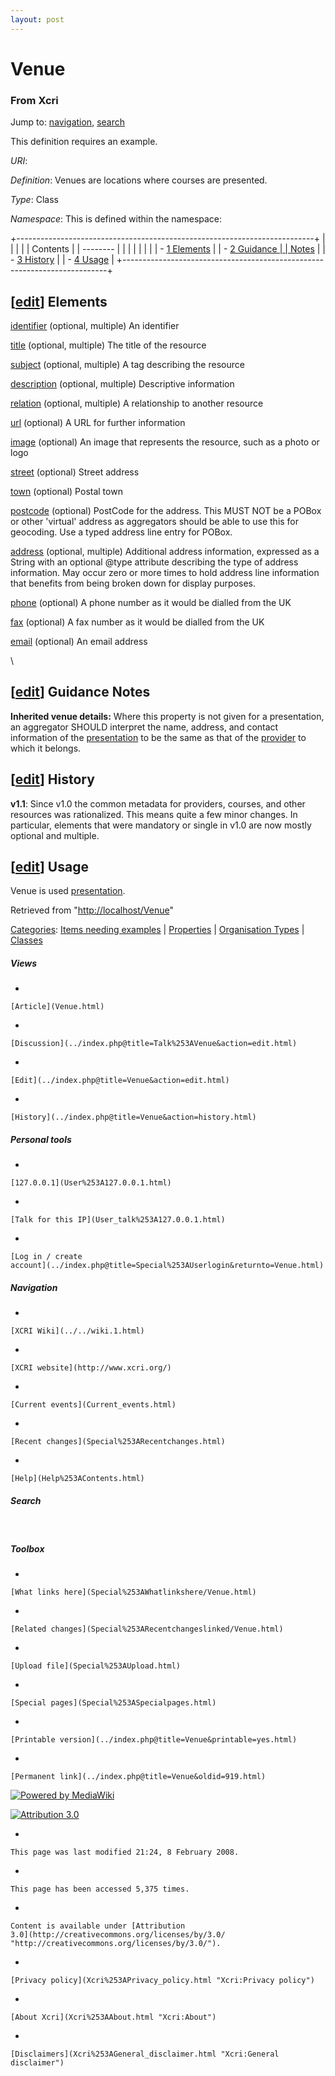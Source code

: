 ```yaml
---
layout: post
---
```


<script>
  (function(i,s,o,g,r,a,m){i['GoogleAnalyticsObject']=r;i[r]=i[r]||function(){
  (i[r].q=i[r].q||[]).push(arguments)},i[r].l=1*new Date();a=s.createElement(o),
  m=s.getElementsByTagName(o)[0];a.async=1;a.src=g;m.parentNode.insertBefore(a,m)
  })(window,document,'script','https://www.google-analytics.com/analytics.js','ga');

  ga('create', 'UA-73710929-3', 'auto');
  ga('send', 'pageview');

</script>







Venue 
=====













### From Xcri 







Jump to: [navigation](Venue.html#column-one),
[search](Venue.html#searchInput)





This definition requires an example.



*URI*: 

*Definition*: Venues are locations where courses are presented.

*Type*: Class

*Namespace*: This is defined within the namespace:


+--------------------------------------------------------------------------+
|                                                       |
|                                                                          |
| Contents                                                                 |
| --------                                                                 |
|                                                                          |
|                                                                    |
|                                                                          |
| -   [1 Elements](Venue.html#Elements)                |
| -   [2 Guidance     |
|     Notes](Venue.html#Guidance_Notes)                             |
| -   [3 History](Venue.html#History)                  |
| -   [4 Usage](Venue.html#Usage)                      |
+--------------------------------------------------------------------------+


\[[edit](../index.php@title=Venue&action=edit&section=1.html "Edit section: Elements")\] Elements
-------------------------------------------------------------------------------------------------------------------------------------------------------------------

[identifier](Identifier.html "Identifier") (optional, multiple) An
identifier

[title](Title.html "Title") (optional, multiple) The title of the
resource

[subject](Subject.html "Subject") (optional, multiple) A tag describing
the resource

[description](Description.html "Description") (optional, multiple)
Descriptive information

[relation](Relation.html "Relation") (optional, multiple) A relationship
to another resource

[url](Url.html "Url") (optional) A URL for further information

[image](Image.html "Image") (optional) An image that represents the
resource, such as a photo or logo

[street](../index.php@title=Street&action=edit.html "Street")
(optional) Street address

[town](../index.php@title=Town&action=edit.html "Town") (optional)
Postal town

[postcode](../index.php@title=Postcode&action=edit.html "Postcode")
(optional) PostCode for the address. This MUST NOT be a POBox or other
'virtual' address as aggregators should be able to use this for
geocoding. Use a typed address line entry for POBox.

[address](Address.html "Address") (optional, multiple) Additional
address information, expressed as a String with an optional @type
attribute describing the type of address information. May occur zero or
more times to hold address line information that benefits from being
broken down for display purposes.

[phone](Phone.html "Phone") (optional) A phone number as it would be
dialled from the UK

[fax](Fax.html "Fax") (optional) A fax number as it would be dialled
from the UK

[email](Email.html "Email") (optional) An email address

\


\[[edit](../index.php@title=Venue&action=edit&section=2.html "Edit section: Guidance Notes")\] Guidance Notes
-------------------------------------------------------------------------------------------------------------------------------------------------------------------------------

**Inherited venue details:** Where this property is not given for a
presentation, an aggregator SHOULD interpret the name, address, and
contact information of the
[presentation](Presentation.html "Presentation") to be the same as that
of the [provider](Provider.html "Provider") to which it belongs.


\[[edit](../index.php@title=Venue&action=edit&section=3.html "Edit section: History")\] History
-----------------------------------------------------------------------------------------------------------------------------------------------------------------

**v1.1**: Since v1.0 the common metadata for providers, courses, and
other resources was rationalized. This means quite a few minor changes.
In particular, elements that were mandatory or single in v1.0 are now
mostly optional and multiple.


\[[edit](../index.php@title=Venue&action=edit&section=4.html "Edit section: Usage")\] Usage
-------------------------------------------------------------------------------------------------------------------------------------------------------------

Venue is used [presentation](Presentation.html "Presentation").



Retrieved from "[http://localhost/Venue](Venue.html)"





[Categories](Special%253ACategories.html "Special:Categories"): [Items needing
examples](Category%253AItems_needing_examples.html "Category:Items needing examples")
| [Properties](Category%253AProperties.html "Category:Properties")
| [Organisation
Types](Category%253AOrganisation_Types.html "Category:Organisation Types")
| [Classes](Category%253AClasses.html "Category:Classes")

















##### Views



-   

    

    [Article](Venue.html)
-   

    

    [Discussion](../index.php@title=Talk%253AVenue&action=edit.html)
-   

    

    [Edit](../index.php@title=Venue&action=edit.html)
-   

    

    [History](../index.php@title=Venue&action=history.html)







##### Personal tools



-   

    

    [127.0.0.1](User%253A127.0.0.1.html)
-   

    

    [Talk for this IP](User_talk%253A127.0.0.1.html)
-   

    

    [Log in / create
    account](../index.php@title=Special%253AUserlogin&returnto=Venue.html)











[](../../wiki.1.html "XCRI Wiki")





##### Navigation



-   

    

    [XCRI Wiki](../../wiki.1.html)
-   

    

    [XCRI website](http://www.xcri.org/)
-   

    

    [Current events](Current_events.html)
-   

    

    [Recent changes](Special%253ARecentchanges.html)
-   

    

    [Help](Help%253AContents.html)







##### Search





 









##### Toolbox



-   

    

    [What links here](Special%253AWhatlinkshere/Venue.html)
-   

    

    [Related changes](Special%253ARecentchangeslinked/Venue.html)
-   

    

    [Upload file](Special%253AUpload.html)
-   

    

    [Special pages](Special%253ASpecialpages.html)
-   

    

    [Printable version](../index.php@title=Venue&printable=yes.html)
-   

    

    [Permanent link](../index.php@title=Venue&oldid=919.html)















[![Powered by
MediaWiki](../skins/common/images/poweredby_mediawiki_88x31.png)](http://www.mediawiki.org/)





[![Attribution 3.0
](http://i.creativecommons.org/l/by/3.0/88x31.png)](http://creativecommons.org/licenses/by/3.0/)



-   

    

    This page was last modified 21:24, 8 February 2008.
-   

    

    This page has been accessed 5,375 times.
-   

    

    Content is available under [Attribution
    3.0](http://creativecommons.org/licenses/by/3.0/ "http://creativecommons.org/licenses/by/3.0/").
-   

    

    [Privacy policy](Xcri%253APrivacy_policy.html "Xcri:Privacy policy")
-   

    

    [About Xcri](Xcri%253AAbout.html "Xcri:About")
-   

    

    [Disclaimers](Xcri%253AGeneral_disclaimer.html "Xcri:General disclaimer")




